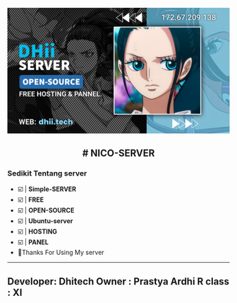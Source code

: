 <p align="center">
<img src="Dhii Server [9DB0526].png">
</p>

<h2 align="center"># NICO-SERVER</h2>

### Sedikit Tentang server
- ☑️ | **Simple-SERVER** 
- ☑️ | **FREE** 
- ☑️ | **OPEN-SOURCE**
- ☑️ | **Ubuntu-server**
- ☑️ | **HOSTING**
- ☑️ | **PANEL**
- 🦾Thanks For Using My server
-----------
Developer: Dhitech
Owner : Prastya Ardhi R
class : XI
-----------

